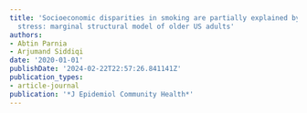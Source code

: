 ```yaml
---
title: 'Socioeconomic disparities in smoking are partially explained by chronic financial
  stress: marginal structural model of older US adults'
authors:
- Abtin Parnia
- Arjumand Siddiqi
date: '2020-01-01'
publishDate: '2024-02-22T22:57:26.841141Z'
publication_types:
- article-journal
publication: '*J Epidemiol Community Health*'
---
```

